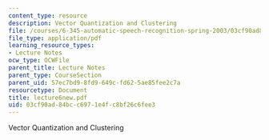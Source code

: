 ```yaml
---
content_type: resource
description: Vector Quantization and Clustering
file: /courses/6-345-automatic-speech-recognition-spring-2003/03cf90ad84bcc6971e4fc8bf26c6fee3_lecture6new.pdf
file_type: application/pdf
learning_resource_types:
- Lecture Notes
ocw_type: OCWFile
parent_title: Lecture Notes
parent_type: CourseSection
parent_uid: 57ec7bd9-8fd9-649c-fd62-5ae85fee2c7a
resourcetype: Document
title: lecture6new.pdf
uid: 03cf90ad-84bc-c697-1e4f-c8bf26c6fee3
---
```

Vector Quantization and Clustering

